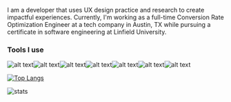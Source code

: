 I am a developer that uses UX design practice and research to create impactful experiences.
Currently, I'm working as a full-time Conversion Rate Optimization Engineer at a tech company in Austin, TX while pursuing a certificate in software engineering at Linfield University. 

### Tools I use 
![alt text](https://img.shields.io/badge/javascript-white?style=for-the-badge&logo=javascript)![alt text](https://img.shields.io/badge/sass-white?style=for-the-badge&logo=sass)![alt text](https://img.shields.io/badge/css-white?style=for-the-badge&logo=css)![alt text](https://img.shields.io/badge/react-white?style=for-the-badge&logo=react)![alt text](https://img.shields.io/badge/node-white?style=for-the-badge&logo=node)![alt text](https://img.shields.io/badge/mysql-white?style=for-the-badge&logo=mysql)![alt text](https://img.shields.io/badge/java-white?style=for-the-badge&logo=java)

[![Top Langs](https://github-readme-stats.vercel.app/api/top-langs/?username=elrizal)](https://github.com/anuraghazra/github-readme-stats)

![stats](https://github-readme-stats.vercel.app/api?username=elrizal&theme=buefy&show_icons=true)


